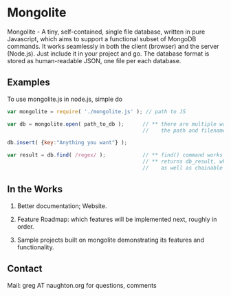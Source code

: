 # Mongolite

Mongolite - A tiny, self-contained, single file database, written in pure Javascript, which aims to support a functional subset of MongoDB commands. It works seamlessly in both the client (browser) and the server (Node.js).  Just include it in your project and go.  The database format is stored as human-readable JSON, one file per each database.

## Examples

To use mongolite.js in node.js, simple do
```js
var mongolite = require( './mongolite.js' ); // path to JS

var db = mongolite.open( path_to_db );      // ** there are multiple ways to open a db, but the simplest is to put 
                                            //    the path and filename to where you want it. Eg.: "/tmp/my_data.db"

db.insert( {key:"Anything you want"} );

var result = db.find( /regex/ );            // ** find() command works like MongoDB
                                            // ** returns db_result, which has a length property and _data[] array
                                            //    as well as chainable methods like: .sort(), .limit(), .skip(), ..
```

## In the Works

1. Better documentation; Website.
 
2. Feature Roadmap: which features will be implemented next, roughly in order.

3. Sample projects built on mongolite demonstrating its features and functionality.


## Contact 

Mail: greg AT naughton.org for questions, comments
